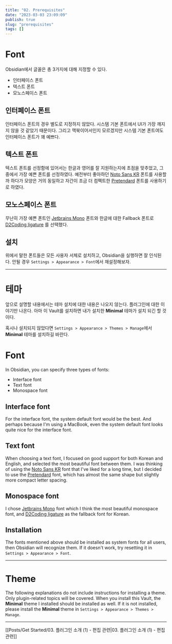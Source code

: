 ```yaml
---
title: "02. Prerequisites"
date: "2023-03-03 23:09:09"
publish: true
slug: "prerequisites"
tags: []
---
```


# Font

Obsidian에서 글꼴은 총 3가지에 대해 지정할 수 있다.

- 인터페이스 폰트
- 텍스트 폰트
- 모노스페이스 폰트

## 인터페이스 폰트

인터페이스 폰트의 경우 별도로 지정하지 않았다. 시스템 기본 폰트에서 UI가 가장 깨지지 않을 것 같았기 때문이다. 그리고 맥북이어서인지 모르겠지만 시스템 기본 폰트여도 인터페이스 폰트가 꽤 예쁘다.

## 텍스트 폰트

텍스트 폰트를 선정함에 있어서는 한글과 영어를 잘 지원하는지에 초점을 맞추었고, 그 중에서 가장 예쁜 폰트를 선정하였다. 예전부터 좋아하던 [Noto Sans KR](https://fonts.google.com/noto/specimen/Noto+Sans+KR) 폰트를 사용할까 하다가 모양은 거의 동일하고 자간이 조금 더 컴팩트한 [Pretendard](https://github.com/orioncactus/pretendard) 폰트를 사용하기로 하였다.

## 모노스페이스 폰트

무난히 가장 예쁜 폰트인 [Jetbrains Mono](https://fonts.google.com/specimen/JetBrains+Mono?query=jetbrains) 폰트와 한글에 대한 Fallback 폰트로 [D2Coding ligature](https://github.com/naver/d2codingfont) 를 선택했다.

## 설치

위에서 말한 폰트들은 모든 사용자 서체로 설치하고, Obsidian을 실행하면 잘 인식된다. 안될 경우 `Settings > Appearance > Font`에서 재설정해보자.

---

# 테마

앞으로 설명할 내용에서는 테마 설치에 대한 내용은 나오지 않는다. 플러그인에 대한 이야기만 나온다. 아마 이 Vault를 설치하면 내가 설치한 **Minimal** 테마가 설치 되긴 할 것이다.

혹시나 설치되지 않았다면 `Settings > Appearance > Themes > Manage`에서 **Minimal** 테마를 설치하길 바란다.

# Font

In Obsidian, you can specify three types of fonts:

- Interface font
- Text font
- Monospace font

## Interface font

For the interface font, the system default font would be the best. And perhaps because I'm using a MacBook, even the system default font looks quite nice for the interface font.

## Text font

When choosing a text font, I focused on good support for both Korean and English, and selected the most beautiful font between them. I was thinking of using the [Noto Sans KR](https://fonts.google.com/noto/specimen/Noto+Sans+KR) font that I've liked for a long time, but I decided to use the [Pretendard](https://github.com/orioncactus/pretendard) font, which has almost the same shape but slightly more compact letter spacing.

## Monospace font

I chose [Jetbrains Mono](https://fonts.google.com/specimen/JetBrains+Mono?query=jetbrains) font which I think the most beautiful monospace font, and [D2Coding ligature](https://github.com/naver/d2codingfont) as the fallback font for Korean.

## Installation

The fonts mentioned above should be installed as system fonts for all users, then Obsidian will recognize them. If it doesn't work, try resetting it in `Settings > Appearance > Font`.

---

# Theme

The following explanations do not include instructions for installing a theme. Only plugin-related topics will be covered. When you install this Vault, the **Minimal** theme I installed should be installed as well. If it is not installed, please install the **Minimal** theme in `Settings > Appearance > Themes > Manage`.

---

[[Posts/Get Started/03. 플러그인 소개 (1) - 편집 관련|03. 플러그인 소개 (1) - 편집 관련]]
